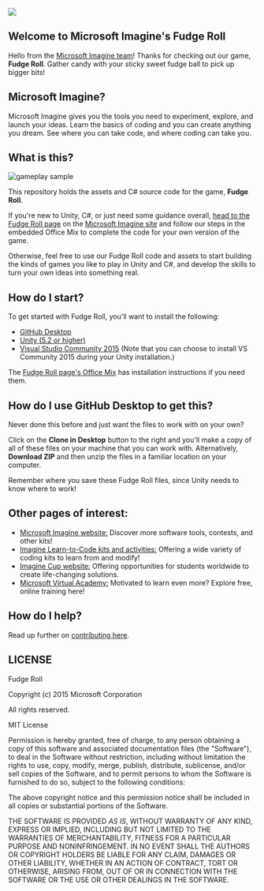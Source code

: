 ![](https://github.com/Microsoft/Imagine_fudge-roll/blob/master/Microsoft-Imagine.png)

## Welcome to Microsoft Imagine's Fudge Roll
Hello from the [Microsoft Imagine team](http://imagine.microsoft.com)! Thanks for checking out our game, **Fudge Roll**.  Gather candy with your sticky sweet fudge ball to pick up bigger bits!

## Microsoft Imagine?
Microsoft Imagine gives you the tools you need to experiment, explore, and launch your ideas.  Learn the basics of coding and you can create anything you dream. See where you can take code, and where coding can take you.  

## What is this?
![gameplay sample](https://github.com/Microsoft/Imagine_fudge-roll/blob/master/FudgeRollGameplay.gif)

This repository holds the assets and C# source code for the game, **Fudge Roll**. 

If you're new to Unity, C#, or just need some guidance overall, [head to the Fudge Roll page](https://msdn.microsoft.com/imagine/imagine-create024) on the [Microsoft Imagine site](http://imagine.microsoft.com) and follow our steps in the embedded Office Mix to complete the code for your own version of the game.

Otherwise, feel free to use our Fudge Roll code and assets to start building the kinds of games you like to play in Unity and C#, and develop the skills to turn your own ideas into something real.  

## How do I start?
To get started with Fudge Roll, you'll want to install the following:
* [GitHub Desktop](https://desktop.github.com/)
* [Unity (5.2 or higher)](http://unity3d.com/get-unity)
* [Visual Studio Community 2015](https://www.visualstudio.com/en-us/products/visual-studio-community-vs.aspx) (Note that you can choose to install VS Community 2015 during your Unity installation.)

The [Fudge Roll page's Office Mix](https://msdn.microsoft.com/imagine/imagine-create024) has installation instructions if you need them.

## How do I use GitHub Desktop to get this?
Never done this before and just want the files to work with on your own? 

Click on the **Clone in Desktop** button to the right and you'll make a copy of all of these files on your machine that you can work with.  Alternatively, **Download ZIP** and then unzip the files in a familiar location on your computer.

Remember where you save these Fudge Roll files, since Unity needs to know where to work!

## Other pages of interest:
* [Microsoft Imagine website:](http://imagine.microsoft.com) Discover more software tools, contests, and other kits!
* [Imagine Learn-to-Code kits and activities:](https://msdn.microsoft.com/imagine/imagine-create) Offering a wide variety of coding kits to learn from and modify!
* [Imagine Cup website:](https://www.imaginecup.com/) Offering opportunities for students worldwide to create life-changing solutions.
* [Microsoft Virtual Academy:](http://mva.microsoft.com) Motivated to learn even more? Explore free, online training here!

## How do I help?
Read up further on [contributing here](https://github.com/Microsoft/Imagine_fudge-roll/blob/master/CONTRIBUTING.md).

## LICENSE

Fudge Roll

Copyright (c) 2015 Microsoft Corporation

All rights reserved. 

MIT License

Permission is hereby granted, free of charge, to any person obtaining a copy of this software and associated documentation files (the "Software"), to deal in the Software without restriction, including without limitation the rights to use, copy, modify, merge, publish, distribute, sublicense, and/or sell copies of the Software, and to permit persons to whom the Software is furnished to do so, subject to the following conditions:

The above copyright notice and this permission notice shall be included in all copies or substantial portions of the Software.

THE SOFTWARE IS PROVIDED *AS IS*, WITHOUT WARRANTY OF ANY KIND, EXPRESS OR IMPLIED, INCLUDING BUT NOT LIMITED TO THE WARRANTIES OF MERCHANTABILITY, FITNESS FOR A PARTICULAR PURPOSE AND NONINFRINGEMENT. IN NO EVENT SHALL THE AUTHORS OR COPYRIGHT HOLDERS BE LIABLE FOR ANY CLAIM, DAMAGES OR OTHER LIABILITY, WHETHER IN AN ACTION OF CONTRACT, TORT OR OTHERWISE, ARISING FROM, OUT OF OR IN CONNECTION WITH THE SOFTWARE OR THE USE OR OTHER DEALINGS IN THE SOFTWARE.
